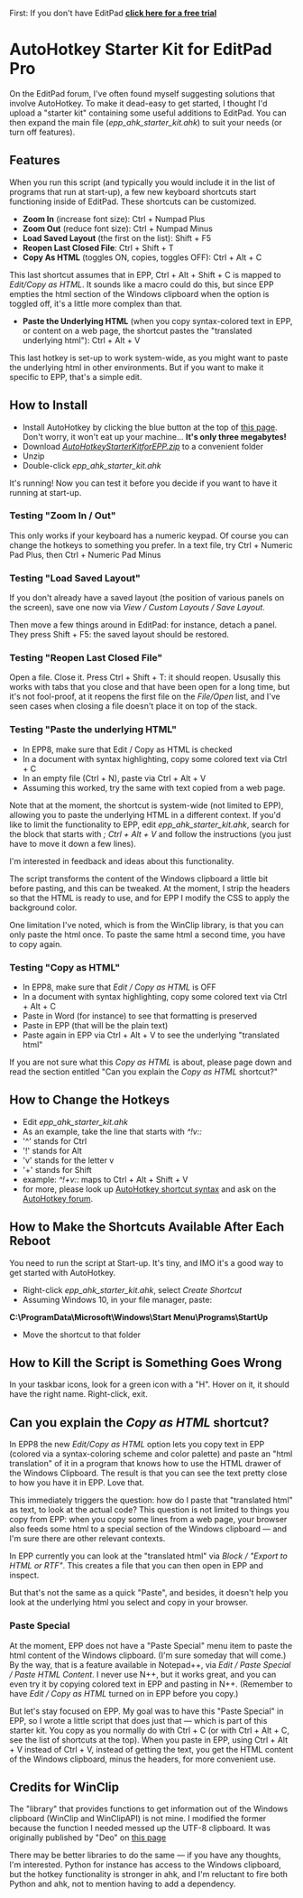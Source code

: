 First: If you don't have EditPad **[click here for a free trial](http://yu8.us/eppdemo)**

AutoHotkey Starter Kit for EditPad Pro
==

On the EditPad forum, I've often found myself suggesting solutions that involve AutoHotkey. To make it dead-easy to get started, I thought I'd upload a "starter kit" containing some useful additions to EditPad. You can then expand the main file (*epp_ahk_starter_kit.ahk*) to suit your needs (or turn off features).


## Features

When you run this script (and typically you would include it in the list of programs that run at start-up), a few new keyboard shortcuts start functioning inside of EditPad. These shortcuts can be customized.

- **Zoom In** (increase font size): Ctrl + Numpad Plus  
- **Zoom Out** (reduce font size): Ctrl + Numpad Minus  
- **Load Saved Layout** (the first on the list): Shift + F5
- **Reopen Last Closed File**: Ctrl + Shift + T
- **Copy As HTML** (toggles ON, copies, toggles OFF): Ctrl + Alt + C

This last shortcut assumes that in EPP, Ctrl + Alt + Shift + C is mapped to _Edit/Copy as HTML_. It sounds like a macro could do this, but since EPP empties the html section of the Windows clipboard when the option is toggled off, it's a little more complex than that.

- **Paste the Underlying HTML** (when you copy syntax-colored text in EPP, or content on a web page, the shortcut pastes the "translated underlying html"): Ctrl + Alt + V

This last hotkey is set-up to work system-wide, as you might want to paste the underlying html in other environments. But if you want to make it specific to EPP, that's a simple edit.

## How to Install

- Install AutoHotkey by clicking the blue button at the top of [this page](https://www.autohotkey.com/download/). Don't worry, it won't eat up your machine… **It's only three megabytes!** 
- Download [_AutoHotkeyStarterKitforEPP.zip_](https://github.com/boolbag/EditPad-Goodies/raw/master/AutoHotkey%20Starter%20Kit%20for%20EPP/AutoHotkeyStarterKitforEPP.zip) to a convenient folder
- Unzip
- Double-click *epp_ahk_starter_kit.ahk*

It's running! Now you can test it before you decide if you want to have it running at start-up.

### Testing "Zoom In / Out"

This only works if your keyboard has a numeric keypad. Of course you can change the hotkeys to something you prefer. In a text file, try Ctrl + Numeric Pad Plus, then Ctrl + Numeric Pad Minus

### Testing "Load Saved Layout"

If you don't already have a saved layout (the position of various panels on the screen), save one now via _View / Custom Layouts / Save Layout_.

Then move a few things around in EditPad: for instance, detach a panel. They press Shift + F5: the saved layout should be restored.

### Testing "Reopen Last Closed File"

Open a file. Close it. Press Ctrl + Shift + T: it should reopen.
Ususally this works with tabs that you close and that have been open for a long time, but it's not fool-proof, at it reopens the first file on the _File/Open_ list, and I've seen cases when closing a file doesn't place it on top of the stack.

### Testing "Paste the underlying HTML"
- In EPP8, make sure that Edit / Copy as HTML is checked
- In a document with syntax highlighting, copy some colored text via Ctrl + C
- In an empty file (Ctrl + N), paste via Ctrl + Alt + V
- Assuming this worked, try the same with text copied from a web page. 

Note that at the moment, the shortcut is system-wide (not limited to EPP), allowing you to paste the underlying HTML in a different context. If you'd like to limit the functionality to EPP, edit *epp_ahk_starter_kit.ahk*, search for the block that starts with _; Ctrl + Alt + V_ and follow the instructions (you just have to move it down a few lines).

I'm interested in feedback and ideas about this functionality.

The script transforms the content of the Windows clipboard a little bit before pasting, and this can be tweaked. At the moment, I strip the headers so that the HTML is ready to use, and for EPP I modify the CSS to apply the background color.

One limitation I've noted, which is from the WinClip library, is that you can only paste the html once. To paste the same html a second time, you have to copy again.


### Testing "Copy as HTML"

- In EPP8, make sure that _Edit / Copy as HTML_ is OFF
- In a document with syntax highlighting, copy some colored text via Ctrl + Alt + C
- Paste in Word (for instance) to see that formatting is preserved
- Paste in EPP (that will be the plain text)
- Paste again in EPP via Ctrl + Alt + V to see the underlying "translated html"

If you are not sure what this _Copy as HTML_ is about, please page down and read the section entitled "Can you explain the _Copy as HTML_ shortcut?" 


## How to Change the Hotkeys
- Edit *epp_ahk_starter_kit.ahk*
- As an example, take the line that starts with _^!v::_
- '^' stands for Ctrl
- '!' stands for Alt
- 'v' stands for the letter v
- '+' stands for Shift
- example: _^!+v::_ maps to Ctrl + Alt + Shift + V
- for more, please look up [AutoHotkey shortcut syntax](https://www.autohotkey.com/docs/Hotkeys.htm) and ask on the [AutoHotkey forum](https://www.autohotkey.com/boards/).

## How to Make the Shortcuts Available After Each Reboot

You need to run the script at Start-up. It's tiny, and IMO it's a good way to get started with AutoHotkey.

- Right-click *epp_ahk_starter_kit.ahk*, select _Create Shortcut_
- Assuming Windows 10, in your file manager, paste:

**C:\ProgramData\Microsoft\Windows\Start Menu\Programs\StartUp**
- Move the shortcut to that folder


## How to Kill the Script is Something Goes Wrong

In your taskbar icons, look for a green icon with a "H". Hover on it, it should have the right name. Right-click, exit.

## Can you explain the _Copy as HTML_ shortcut?

In EPP8 the new _Edit/Copy as HTML_ option lets you copy text in EPP (colored via a syntax-coloring scheme and color palette) and paste an "html translation" of it in a program that knows how to use the HTML drawer of the Windows Clipboard. The result is that you can see the text pretty close to how you have it in EPP. Love that.

This immediately triggers the question: how do I paste that "translated html" as text, to look at the actual code? This question is not limited to things you copy from EPP: when you copy some lines from a web page, your browser also feeds some html to a special section of the Windows clipboard — and I'm sure there are other relevant contexts. 

In EPP currently you can look at the "translated html" via _Block / "Export to HTML or RTF"_. This creates a file that you can then open in EPP and inspect. 

But that's not the same as a quick "Paste", and besides, it doesn't help you look at the underlying html you select and copy in your browser.

### Paste Special
At the moment, EPP does not have a "Paste Special" menu item to paste the html content of the Windows clipboard. (I'm sure someday that will come.) By the way, that is a feature available in Notepad++, via _Edit / Paste Special / Paste HTML Content_. I never use N++, but it works great, and you can even try it by copying colored text in EPP and pasting in N++. (Remember to have _Edit / Copy as HTML_ turned on in EPP before you copy.)

But let's stay focused on EPP. 
My goal was to have this "Paste Special" in EPP, so I wrote a little script that does just that — which is part of this starter kit. You copy as you normally do with Ctrl + C (or with Ctrl + Alt + C, see the list of shortcuts at the top). When you paste in EPP, using Ctrl + Alt + V instead of Ctrl + V, instead of getting the text, you get the HTML content of the Windows clipboard, minus the headers, for more convenient use.


## Credits for WinClip

The "library" that provides functions to get information out of the Windows clipboard (WinClip and WinClipAPI) is not mine. I modified the former because the function I needed messed up the UTF-8 clipboard. It was originally published by "Deo" on [this page](https://autohotkey.com/board/topic/74670-class-winclip-direct-clipboard-manipulations/)

There may be better libraries to do the same — if you have any thoughts, I'm interested. Python for instance has access to the Windows clipboard, but the hotkey functionality is stronger in ahk, and I'm reluctant to fire both Python and ahk, not to mention having to add a dependency.
